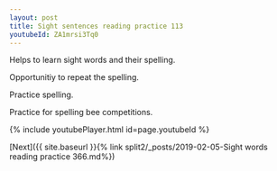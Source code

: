 ```yaml
---
layout: post
title: Sight sentences reading practice 113
youtubeId: ZA1mrsi3Tq0
---
```

 
 
Helps to learn sight words and their spelling.

Opportunitiy to repeat the spelling. 

Practice spelling. 
 
Practice for spelling bee competitions. 
 
{% include youtubePlayer.html id=page.youtubeId %}
 
 

[Next]({{ site.baseurl }}{% link  split2/_posts/2019-02-05-Sight words reading practice 366.md%})
 
